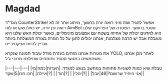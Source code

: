 # Magdad
מגד"ד CounterStrike!
אפשר להגיד שזה מיני רואה יורה בחושך, מיתוג אחר זה לא רואה וכן יורה, יש כאלו שקראו לזה AimBot סטטי בחושך.
המטרה של הפרויקט שלנו היא להדגים יכולת של אחיזה בשטח עם אמצעים מינימליים, כאשר יכולת האש שלנו היא מוגבלת אבל יש הרבה מצלמות, אנחנו יכולים להגן על כל הגזרה בצורה המוצלחת ביותר ועדיין להיות אפקטיביים.

את מטרות אנחנו מזהים בעזרת מודל עיבוד תמונה שנקרא YOLO, לאחר מכן אנחנו משתמשים במנועי סטפר ותותחים שחילצנו מרובי ג'ל.


טבלת שיא כמות לשוניות פתוחות במחשב בנוגע למגדד:
|הערות|כמה|מי|
|---|---|---|
|אני היחיד שרושם?|46|יובל|
|   |?|יהלי|
|   |?|הוד|
|   |?|איילה|
|חכו חכו|5|שקד|